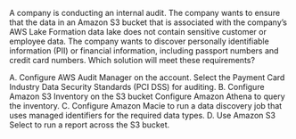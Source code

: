 A company is conducting an internal audit. The company wants to ensure that the data in an Amazon S3 bucket that is associated with the company’s AWS Lake Formation data lake does not contain sensitive customer or employee data. The company wants to discover personally identifiable information (PII) or financial information, including passport numbers and credit card numbers. Which solution will meet these requirements? 

A. Configure AWS Audit Manager on the account. Select the Payment Card Industry Data Security Standards (PCI DSS) for auditing. 
B. Configure Amazon S3 Inventory on the S3 bucket Configure Amazon Athena to query the inventory. 
C. Configure Amazon Macie to run a data discovery job that uses managed identifiers for the required data types.
D. Use Amazon S3 Select to run a report across the S3 bucket.